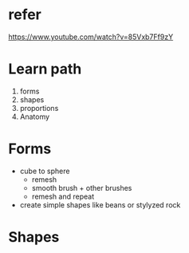 # refer

https://www.youtube.com/watch?v=85Vxb7Ff9zY

# Learn path

1. forms
2. shapes
3. proportions
4. Anatomy

# Forms

- cube to sphere
  - remesh
  - smooth brush + other brushes
  - remesh and repeat
- create simple shapes like beans or stylyzed rock

# Shapes

